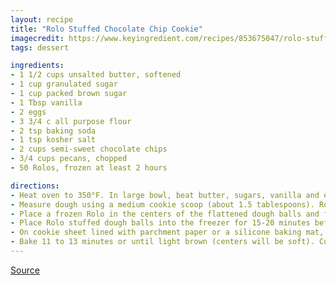 ```yaml
---
layout: recipe
title: "Rolo Stuffed Chocolate Chip Cookie"
imagecredit: https://www.keyingredient.com/recipes/853675047/rolo-stuffed-chocolate-chip-cookie/
tags: dessert

ingredients:
- 1 1/2 cups unsalted butter, softened
- 1 cup granulated sugar
- 1 cup packed brown sugar
- 1 Tbsp vanilla
- 2 eggs
- 3 3/4 c all purpose flour
- 2 tsp baking soda
- 1 tsp kosher salt
- 2 cups semi-sweet chocolate chips
- 3/4 cups pecans, chopped
- 50 Rolos, frozen at least 2 hours

directions:
- Heat oven to 350°F. In large bowl, beat butter, sugars, vanilla and eggs with electric mixer on medium speed or with spoon until light and fluffy. Mix in flour, baking soda and salt. Mix in chocolate chips and pecans.
- Measure dough using a medium cookie scoop (about 1.5 tablespoons). Roll into a ball and then flatten in the palm of your hands.
- Place a frozen Rolo in the centers of the flattened dough balls and form dough back into a ball around the Rolo.
- Place Rolo stuffed dough balls into the freezer for 15-20 minutes before baking.
- On cookie sheet lined with parchment paper or a silicone baking mat, place dough balls 2 inches apart.
- Bake 11 to 13 minutes or until light brown (centers will be soft). Cool 2 minutes; remove from cookie sheet to cooling rack.
---
```


[Source](https://www.keyingredient.com/recipes/853675047/rolo-stuffed-chocolate-chip-cookie/)
